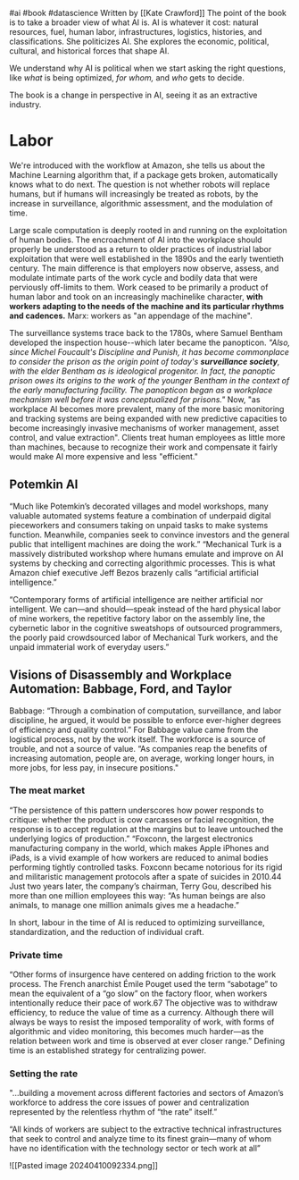 #ai #book #datascience 
Written by [[Kate Crawford]]
The point of the book is to take a broader view of what AI is. AI is whatever it cost: natural resources, fuel, human labor, infrastructures, logistics, histories, and classifications. She politicizes AI. She explores the economic, political, cultural, and historical forces that shape AI.

We understand why AI is political when we start asking the right questions, like *what* is being optimized, *for whom,* and *who* gets to decide.

The book is a change in perspective in AI, seeing it as an extractive industry.

# Labor 

We're introduced with the workflow at Amazon, she tells us about the Machine Learning algorithm that, if a package gets broken, automatically knows what to do next. 
The question is not whether robots will replace humans, but if humans will increasingly be treated as robots, by the increase in surveillance, algorithmic assessment, and the modulation of time. 

Large scale computation is deeply rooted in and running on the exploitation of human bodies.
The encroachment of AI into the workplace should properly be understood as a return to older practices of industrial labor exploitation that were well established in the 1890s and the early twentieth century. The main difference is that employers now observe, assess, and modulate intimate parts of the work cycle and bodily data that were perviously off-limits to them.
Work ceased to be primarily a product of human labor and took on an increasingly machinelike character, **with workers adapting to the needs of the machine and its particular rhythms and cadences.** Marx: workers as "an appendage of the machine".

The surveillance systems trace back to the 1780s, where Samuel Bentham developed the inspection house--which later became the panopticon. 
	*"Also, since Michel Foucault's Discipline and Punish, it has become commonplace to consider the prison as the origin point of today's **surveillance society**, with the elder Bentham as is ideological progenitor. In fact, the panoptic prison owes its origins to the work of the younger Bentham in the context of the early manufacturing facility. The panopticon began as a workplace mechanism well before it was conceptualized for prisons."* 
Now, "as workplace AI becomes more prevalent, many of the more basic monitoring and tracking systems are being expanded with new predictive capacities to become increasingly invasive mechanisms of worker management, asset control, and value extraction".
Clients treat human employees as little more than machines, because to recognize their work and compensate it fairly would make AI more expensive and less "efficient."

## Potemkin AI 

“Much like Potemkin’s decorated villages and model workshops, many valuable automated systems feature a combination of underpaid digital pieceworkers and consumers taking on unpaid tasks to make systems function. Meanwhile, companies seek to convince investors and the general public that intelligent machines are doing the work.”
“Mechanical Turk is a massively distributed workshop where humans emulate and improve on AI systems by checking and correcting algorithmic processes. This is what Amazon chief executive Jeff Bezos brazenly calls “artificial artificial intelligence.”

“Contemporary forms of artificial intelligence are neither artificial nor intelligent. We can—and should—speak instead of the hard physical labor of mine workers, the repetitive factory labor on the assembly line, the cybernetic labor in the cognitive sweatshops of outsourced programmers, the poorly paid crowdsourced labor of Mechanical Turk workers, and the unpaid immaterial work of everyday users.”
## Visions of Disassembly and Workplace Automation: Babbage, Ford, and Taylor 

Babbage: “Through a combination of computation, surveillance, and labor discipline, he argued, it would be possible to enforce ever-higher degrees of efficiency and quality control.”
For Babbage value came from the logistical process, not by the work itself. The workforce is a source of trouble, and not a source of value.
“As companies reap the benefits of increasing automation, people are, on average, working longer hours, in more jobs, for less pay, in insecure positions."

### The meat market

“The persistence of this pattern underscores how power responds to critique: whether the product is cow carcasses or facial recognition, the response is to accept regulation at the margins but to leave untouched the underlying logics of production.”
“Foxconn, the largest electronics manufacturing company in the world, which makes Apple iPhones and iPads, is a vivid example of how workers are reduced to animal bodies performing tightly controlled tasks. Foxconn became notorious for its rigid and militaristic management protocols after a spate of suicides in 2010.44 Just two years later, the company’s chairman, Terry Gou, described his more than one million employees this way: “As human beings are also animals, to manage one million animals gives me a headache.”

In short, labour in the time of AI is reduced to optimizing surveillance, standardization, and the reduction of individual craft. 
### Private time

“Other forms of insurgence have centered on adding friction to the work process. The French anarchist Émile Pouget used the term “sabotage” to mean the equivalent of a “go slow” on the factory floor, when workers intentionally reduce their pace of work.67 The objective was to withdraw efficiency, to reduce the value of time as a currency. Although there will always be ways to resist the imposed temporality of work, with forms of algorithmic and video monitoring, this becomes much harder—as the relation between work and time is observed at ever closer range.”
Defining time is an established strategy for centralizing power.

### Setting the rate

"...building a movement across different factories and sectors of Amazon’s workforce to address the core issues of power and centralization represented by the relentless rhythm of “the rate” itself.”

“All kinds of workers are subject to the extractive technical infrastructures that seek to control and analyze time to its finest grain—many of whom have no identification with the technology sector or tech work at all”

![[Pasted image 20240410092334.png]]

